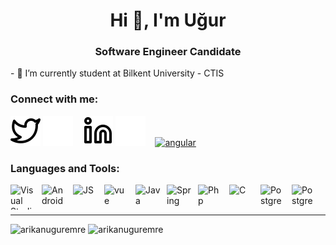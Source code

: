 <h1 align="center">Hi 👋, I'm Uğur</h1>
<h3 align="center">Software Engineer Candidate</h3>
- 📖 I’m currently student at Bilkent University - CTIS

### Connect with me:

[![website](./img/twitter-light.svg)](https://twitter.com/Artyum34#gh-light-mode-only)
[![website](./img/twitter-dark.svg)](https://twitter.com/Artyum34#gh-dark-mode-only)
&nbsp;&nbsp;
[![website](./img/linkedin-light.svg)](https://www.linkedin.com/in/u%C4%9Fur-emre-ar%C4%B1kan-a39346131/#gh-light-mode-only)
[![website](./img/linkedin-dark.svg)](https://www.linkedin.com/in/u%C4%9Fur-emre-ar%C4%B1kan-a39346131/#gh-dark-mode-only)
&nbsp;&nbsp;
<a href="https://www.canva.com/design/DAEhBdcqVo4/w-EKOBwV-uhZarrG80jTAw/view?utm_content=DAEhBdcqVo4&utm_campaign=designshare&utm_medium=link2&utm_source=sharebutton" target="_blank" rel="noreferrer"> <img src="https://cdn.jsdelivr.net/gh/devicons/devicon/icons/canva/canva-original.svg" alt="angular" width="30" height="30"/> </a> 

### Languages and Tools:
<p align="left">
<img align="left" alt="Visual Studio Code"  width="40" height="40" src="https://cdn.jsdelivr.net/gh/devicons/devicon/icons/vscode/vscode-original.svg" style="padding-right:10px;" />
<img align="left" alt="Android"  width="40" height="40" src="https://cdn.jsdelivr.net/gh/devicons/devicon/icons/androidstudio/androidstudio-original.svg" style="padding-right:10px;" />
<img align="left" alt="JS"  width="40" height="40" src="https://cdn.jsdelivr.net/gh/devicons/devicon/icons/javascript/javascript-original.svg" style="padding-right:10px;" />
<img align="left" alt="vue"  width="40" height="40" src="https://cdn.jsdelivr.net/gh/devicons/devicon/icons/vuejs/vuejs-original.svg" style="padding-right:10px;" />
<img align="left" alt="Java" width="40" height="40" src="https://cdn.jsdelivr.net/gh/devicons/devicon/icons/java/java-original.svg" style="padding-right:10px;" />
<img align="left" alt="Spring" width="40" height="40" src="https://cdn.jsdelivr.net/gh/devicons/devicon/icons/spring/spring-original-wordmark.svg" style="padding-right:10px;" />
<img align="left" alt="Php"  width="40" height="40" src="https://cdn.jsdelivr.net/gh/devicons/devicon/icons/php/php-original.svg" style="padding-right:10px;" />
<img align="left" alt="C"  width="40" height="40" src="https://cdn.jsdelivr.net/gh/devicons/devicon/icons/c/c-original.svg" style="padding-right:10px;" />
<img align="left" alt="Postgre"  width="40" height="40" src="https://cdn.jsdelivr.net/gh/devicons/devicon/icons/postgresql/postgresql-original-wordmark.svg" style="padding-right:10px;" />
 <img align="left" alt="Postgre"  width="40" height="40" src="https://cdn.jsdelivr.net/gh/devicons/devicon/icons/android/android-original.svg" style="padding-right:10px;" />
 </p>
 <br />
 <br />

---

 <img  src="https://github-readme-stats.vercel.app/api/top-langs?username=arikanuguremre&show_icons=true&locale=en&layout=compact" alt="arikanuguremre" />
 <img  src="https://github-readme-stats.vercel.app/api?username=arikanuguremre&show_icons=true&locale=en" alt="arikanuguremre" />

 



 
 


